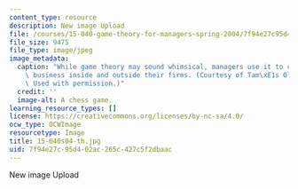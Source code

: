 ```yaml
---
content_type: resource
description: New image Upload
file: /courses/15-040-game-theory-for-managers-spring-2004/7f94e27c95d402ac265c427c5f2dbaac_15-040s04-th.jpg
file_size: 9475
file_type: image/jpeg
image_metadata:
  caption: "While game theory may sound whimsical, managers use it to conduct serious\
    \ business inside and outside their firms. (Courtesy of Tam\xE1s Olajos, [stock.xchng](http://www.adrtoolbox.com/wp-content/themes/adr-toolbox/timthumb.php?src=http://www.adrtoolbox.com/wp-content/uploads/2013/03/Game-Theory.jpg&w=550&h=500&zc=1).\
    \ Used with permission.)"
  credit: ''
  image-alt: A chess game.
learning_resource_types: []
license: https://creativecommons.org/licenses/by-nc-sa/4.0/
ocw_type: OCWImage
resourcetype: Image
title: 15-040s04-th.jpg
uid: 7f94e27c-95d4-02ac-265c-427c5f2dbaac
---
```

New image Upload